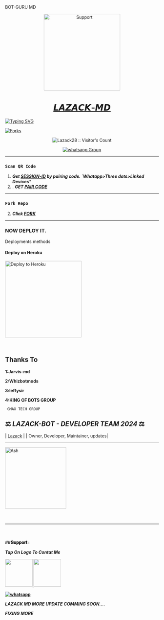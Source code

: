 BOT-GURU MD


</p>
</p>
<p align="center">
  <a href="https://chat.whatsapp.com/ICNOZzsDH9E81j3RlqLx4w">
    <img alt=Support height="250" src="https://telegra.ph/file/1dc10a39146c80069a439.jpg"> 
    </p>
<h1 align="center">    𝙇𝘼𝙕𝘼𝘾𝙆-𝙈𝘿
</h1>
<p align="center"> 
    </p>


   [![Typing SVG](https://readme-typing-svg.herokuapp.com?font=Rockstar-ExtraBold&color=F33A6A&lines=WELCOME+TO+LAZACK+MD+MADE+BY;LAZACK28;THANKS+FOR+VISITING+MY+REPO)](https://git.io/typing-svg)



<p align="left">
  <a href="" target="_blank">
    <img alt="Forks" src="https://img.shields.io/github/forks/Lazack28/Lazack-md" />
  </a>
  
  

</p>
<p align="center"><img src="https://profile-counter.glitch.me/{Lazack28}/count.svg" alt="Lazack28 :: Visitor's Count" /></p>
<p align="center">
 <a href="https://chat.whatsapp.com/BXhYkUaP0RNBf6L6QdyRHo" target="_blank">
    <img alt="whatsapp Group" src="https://img.shields.io/badge/ LAZACK-BOT Support Group -25D366?style=for-the-badge&logo=whatsapp&logoColor=blue" />
  </a>
</p>

---
### ```Scan QR Code```

1. ***Get [SESSION-ID](https://session-dnke.onrender.com) by pairing code. `Whatapp>Three dots>Linked Devices****
2. . ***GET [PAIR CODE](https://session-dnke.onrender.com/pair)***
--- 
### ```Fork Repo```
2. ***Click [FORK](https://github.com/Lazack28/Lazack-md/fork)***
 
---

### NOW  DEPLOY IT.
Deployments methods

 
<h4 align="left"> Deploy on Heroku
</h4>

</p>

<p align="left" >
    <a href="https://heroku.com/deploy?template=https://github.com/Lazack28/Lazack-md">
    <img src="https://www.herokucdn.com/deploy/button.png" width="250px" alt="Deploy to Heroku" >
    </a>

</p> 

<br>
   


## Thanks To 
**1:Jarvis-md**

**2:Whizbotmods**

**3:leffysir**

**4:KING OF BOTS GROUP**
    
     GMAX TECH GROUP


## ⚖️  *LAZACK-BOT - DEVELOPER TEAM* *2024*  ⚖️
  
| [Lazack](https://github.com/Lazack28) |
| Owner, Developer, Maintainer, updates|

---
<a href="[https://github.com/Lazack28.png]"><img src="https://github.com/Lazack28.png" width="200" height="200" alt="Ash"/></a>
 </div>
<br>
<h4 align="left">

---

  </br> 
<h4 align="left">
##𝐒𝐮𝐩𝐩𝐨𝐫𝐭 :
    
 ***Tap On Logo To Contat Me***
 <p align="left">
  <a href="lazacklazaro1@gmail.com">
    <img src="https://i.ibb.co/Kx8NXxT/mail-gmail-22737.png" align="centre" width="90" />
   <a href="https://wa.me/255734980103?text=Hi%20Lazack%20Sir...%20I%20need%20some%20help%20in%20Lazack Bot">
    <img src="https://i.ibb.co/2MLVZwm/whatsapp-logo-icon-181644.png" align="centre" width="90" />


<p align="left">
  <a aria-label="Join our chats" href="https://whatsapp.com/channel/0029VaFytPbAojYm7RIs6l1x" target="_blank">
    <img alt="whatsapp" src="https://img.shields.io/badge/Join Our Bot Group-25D366?style=for-the-badge&logo=whatsapp&logoColor=white" />
  </a>



</br>

***LAZACK MD MORE UPDATE COMMING SOON....***

***FIXING MORE***
